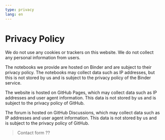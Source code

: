 ```yaml
---
type: privacy
lang: en
---
```


# Privacy Policy

We do not use any cookies or trackers on this website. We do not collect any personal information from users.

The notebooks we provide are hosted on Binder and are subject to their privacy policy. The notebooks may collect data such as IP addresses, but this is not stored by us and is subject to the privacy policy of the Binder service.

The website is hosted on GitHub Pages, which may collect data such as IP addresses and user agent information. This data is not stored by us and is subject to the privacy policy of GitHub.

The forum is hosted on GitHub Discussions, which may collect data such as IP addresses and user agent information. This data is not stored by us and is subject to the privacy policy of GitHub.

> Contact form ??
